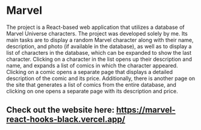 # Marvel

The project is a React-based web application that utilizes a database of Marvel Universe characters. The project was developed solely by me. Its main tasks are to display a random Marvel character along with their name, description, and photo (if available in the database), as well as to display a list of characters in the database, which can be expanded to show the last character. Clicking on a character in the list opens up their description and name, and expands a list of comics in which the character appeared. Clicking on a comic opens a separate page that displays a detailed description of the comic and its price. Additionally, there is another page on the site that generates a list of comics from the entire database, and clicking on one opens a separate page with its description and price.

## Check out the website here: https://marvel-react-hooks-black.vercel.app/

